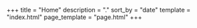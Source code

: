 +++
title = "Home"
description = "."
sort_by = "date"
template = "index.html"
page_template = "page.html"
+++
